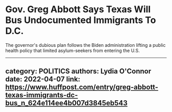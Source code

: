 # Gov. Greg Abbott Says Texas Will Bus Undocumented Immigrants To D.C.

The governor's dubious plan follows the Biden administration lifting a public health policy that limited asylum-seekers from entering the U.S.

---
category: POLITICS
authors: Lydia O'Connor
date: 2022-04-07
link: https://www.huffpost.com/entry/greg-abbott-texas-immigrants-dc-bus_n_624e114ee4b007d3845eb543
---
